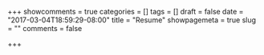+++
showcomments = true
categories = []
tags = []
draft = false
date = "2017-03-04T18:59:29-08:00"
title = "Resume"
showpagemeta = true
slug = ""
comments = false

+++

